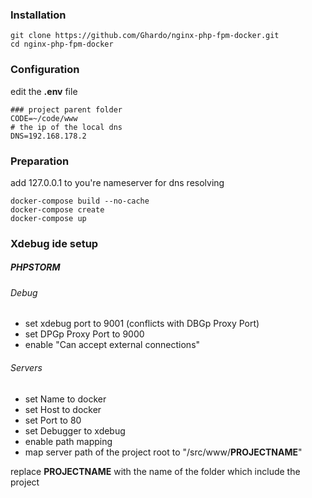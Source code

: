 ### Installation
```
git clone https://github.com/Ghardo/nginx-php-fpm-docker.git
cd nginx-php-fpm-docker
```
### Configuration
edit the **.env** file
```
### project parent folder
CODE=~/code/www
# the ip of the local dns
DNS=192.168.178.2
```
### Preparation
add 127.0.0.1 to you're nameserver for dns resolving

```
docker-compose build --no-cache
docker-compose create
docker-compose up
```

### Xdebug ide setup
##### PHPSTORM

###### Debug
- set xdebug port to 9001 (conflicts with DBGp Proxy Port)
- set DPGp Proxy Port to 9000
- enable "Can accept external connections"

###### Servers
- set Name to docker
- set Host to docker
- set Port to 80
- set Debugger to xdebug
- enable path mapping
- map server path of the project root to "/src/www/**PROJECTNAME**"

replace **PROJECTNAME** with the name of the folder which include the project
